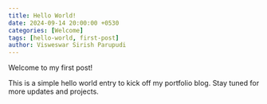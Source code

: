 ```yaml
---
title: Hello World!
date: 2024-09-14 20:00:00 +0530
categories: [Welcome]
tags: [hello-world, first-post]
author: Visweswar Sirish Parupudi
---
```


Welcome to my first post!

This is a simple hello world entry to kick off my portfolio blog. Stay tuned for more updates and projects.